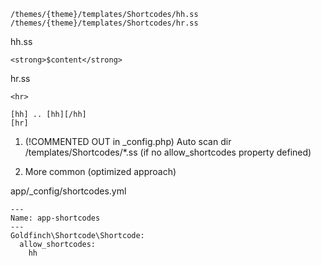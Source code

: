 ```
/themes/{theme}/templates/Shortcodes/hh.ss
/themes/{theme}/templates/Shortcodes/hr.ss
```

hh.ss
```
<strong>$content</strong>
```
hr.ss
```
<hr>
```

```
[hh] .. [hh][/hh]
[hr]
```


1) (!COMMENTED OUT in _config.php) Auto scan dir /templates/Shortcodes/*.ss (if no allow_shortcodes property defined)

2) More common (optimized approach)

app/_config/shortcodes.yml
```
---
Name: app-shortcodes
---
Goldfinch\Shortcode\Shortcode:
  allow_shortcodes:
    hh
```
